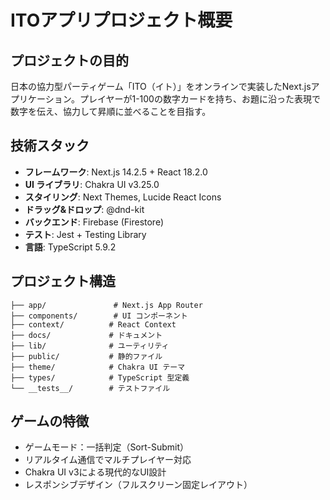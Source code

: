 # ITOアプリプロジェクト概要

## プロジェクトの目的
日本の協力型パーティゲーム「ITO（イト）」をオンラインで実装したNext.jsアプリケーション。プレイヤーが1-100の数字カードを持ち、お題に沿った表現で数字を伝え、協力して昇順に並べることを目指す。

## 技術スタック
- **フレームワーク**: Next.js 14.2.5 + React 18.2.0
- **UI ライブラリ**: Chakra UI v3.25.0
- **スタイリング**: Next Themes, Lucide React Icons
- **ドラッグ&ドロップ**: @dnd-kit
- **バックエンド**: Firebase (Firestore)
- **テスト**: Jest + Testing Library
- **言語**: TypeScript 5.9.2

## プロジェクト構造
```
├── app/               # Next.js App Router
├── components/        # UI コンポーネント
├── context/          # React Context
├── docs/             # ドキュメント
├── lib/              # ユーティリティ
├── public/           # 静的ファイル
├── theme/            # Chakra UI テーマ
├── types/            # TypeScript 型定義
└── __tests__/        # テストファイル
```

## ゲームの特徴
- ゲームモード：一括判定（Sort-Submit）
- リアルタイム通信でマルチプレイヤー対応
- Chakra UI v3による現代的なUI設計
- レスポンシブデザイン（フルスクリーン固定レイアウト）